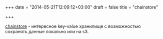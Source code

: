 +++
date = "2014-05-21T12:09:12+03:00"
draft = false
title = "chainstore"

+++

<p><a href="https://github.com/nulayer/chainstore">chainstore</a>&nbsp;- интересное&nbsp;key-value хранилище с возможностью сохранять данные локально или на s3.</p>

